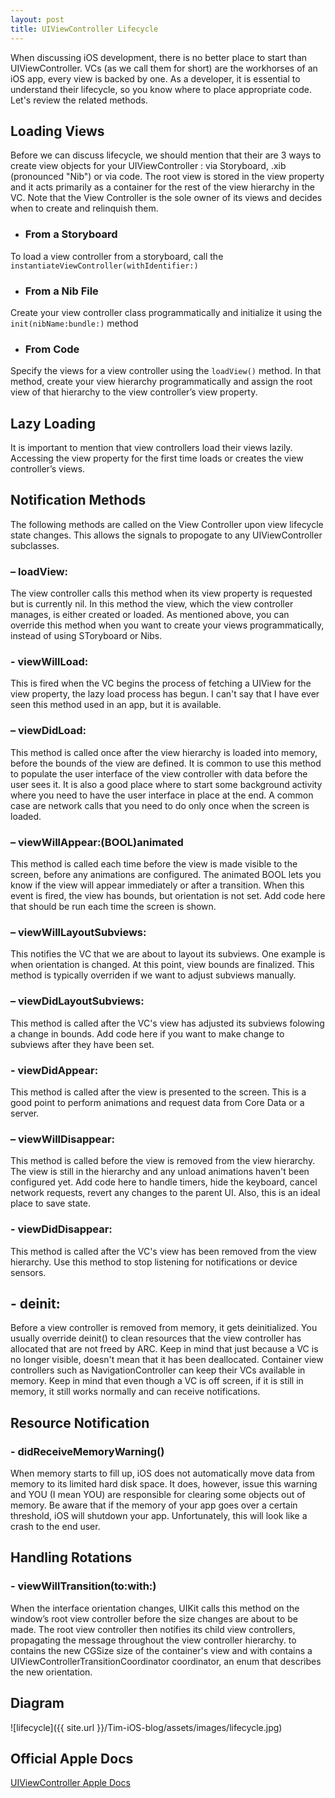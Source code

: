 ```yaml
---
layout: post
title: UIViewController Lifecycle
---
```


When discussing iOS development, there is no better place to start than UIViewController. VCs (as we call them for short) are the workhorses of an iOS app, every view is backed by one. As a developer, it is essential to understand their lifecycle, so you know where to place appropriate code. Let's review the related methods.

## Loading Views

Before we can discuss lifecycle, we should mention that their are 3 ways to create view objects for your UIViewController : via Storyboard, .xib (pronounced "Nib") or via code. The root view is stored in the view property and it acts primarily as a container for the rest of the view hierarchy in the VC. Note that the View Controller is the sole owner of its views and decides when to create and relinquish them. 

- ### From a Storyboard
To load a view controller from a storyboard, call the ```instantiateViewController(withIdentifier:)``` 

- ### From a Nib File
Create your view controller class programmatically and initialize it using the ```init(nibName:bundle:)``` method

- ### From Code
Specify the views for a view controller using the ```loadView()``` method. In that method, create your view hierarchy programmatically and assign the root view of that hierarchy to the view controller’s view property.

## Lazy Loading

It is important to mention that view controllers load their views lazily. Accessing the view property for the first time loads or creates the view controller’s views. 

## Notification Methods

The following methods are called on the View Controller upon view lifecycle state changes. 
This allows the signals to propogate to any UIViewController subclasses. 

### – loadView:
The view controller calls this method when its view property is requested but is currently nil. In this method the view, which the view controller manages, is either created or loaded. As mentioned above, you can override this method when you want to create your views programmatically, instead of using SToryboard or Nibs.

### - viewWillLoad:
This is fired when the VC begins the process of fetching a UIView for the view property, the lazy load process has begun.
I can't say that I have ever seen this method used in an app, but it is available.

### – viewDidLoad:
This method is called once after the view hierarchy is loaded into memory, before the bounds of the view are defined. It is common to use this method to populate the user interface of the view controller with data before the user sees it. It is also a good place where to start some background activity where you need to have the user interface in place at the end. A common case are network calls that you need to do only once when the screen is loaded. 

### – viewWillAppear:(BOOL)animated
This method is called each time before the view is made visible to the screen, before any animations are configured. The animated BOOL lets you know if the view will appear immediately or after a transition. When this event is fired, the view has bounds, but orientation is not set. Add code here that should be run each time the screen is shown.

### – viewWillLayoutSubviews:
This notifies the VC that we are about to layout its subviews. One example is when orientation is changed. At this point, view bounds are finalized. This method is typically overriden if we want to adjust subviews manually.

### – viewDidLayoutSubviews:
This method is called after the VC's view has adjusted its subviews folowing a change in bounds. Add code here if you want to make change to subviews after they have been set. 

### - viewDidAppear:
This method is called after the view is presented to the screen. This is a good point to perform animations and request data from Core Data or a server.

### – viewWillDisappear:
This method is called before the view is removed from the view hierarchy. The view is still in the hierarchy and any unload animations haven't been configured yet. Add code here to handle timers, hide the keyboard, cancel network requests, revert any changes to the parent UI. Also, this is an ideal place to save state.

### - viewDidDisappear:
This method is called after the VC's view has been removed from the view hierarchy. Use this method to stop listening for notifications or device sensors.

## - deinit:
Before a view controller is removed from memory, it gets deinitialized. You usually override deinit() to clean resources that the view controller has allocated that are not freed by ARC. Keep in mind that just because a VC is no longer visible, doesn't mean that it has been deallocated. Container view controllers such as NavigationController can keep their VCs available in memory. Keep in mind that even though a VC is off screen, if it is still in memory, it still works normally and can receive notifications.

## Resource Notification

### - didReceiveMemoryWarning()
When memory starts to fill up, iOS does not automatically move data from memory to its limited hard disk space. It does, however, issue this warning and YOU (I mean YOU) are responsible for clearing some objects out of memory. Be aware that if the memory of your app goes over a certain threshold, iOS will shutdown your app. Unfortunately, this will look like a crash to the end user. 

## Handling Rotations

### - viewWillTransition(to:with:)
When the interface orientation changes, UIKit calls this method on the window’s root view controller before the size changes are about to be made. The root view controller then notifies its child view controllers, propagating the message throughout the view controller hierarchy. to contains the new CGSize size of the container's view and with contains a UIViewControllerTransitionCoordinator coordinator, an enum that describes the new orientation.

## Diagram
![lifecycle]({{ site.url }}/Tim-iOS-blog/assets/images/lifecycle.jpg)

## Official Apple Docs
[UIViewController Apple Docs](https://developer.apple.com/reference/uikit/uiviewcontroller)


